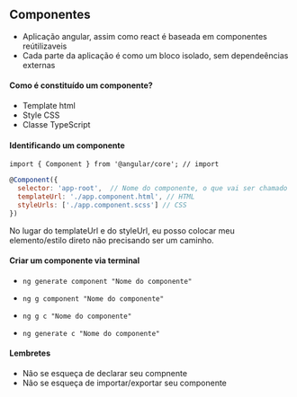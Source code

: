 ## Componentes
- Aplicação angular, assim como react é baseada em componentes reútilizaveis
- Cada parte da aplicação é como um bloco isolado, sem dependeências externas

#### Como é constituído um componente?
- Template html
- Style CSS
- Classe TypeScript

#### Identificando um componente
`import { Component } from '@angular/core'; // import`

```javascript
@Component({
  selector: 'app-root',  // Nome do componente, o que vai ser chamado
  templateUrl: './app.component.html', // HTML
  styleUrls: ['./app.component.scss'] // CSS
})
```

No lugar do templateUrl e do styleUrl, eu posso colocar meu elemento/estilo direto não precisando ser um caminho.

#### Criar um componente via terminal
- `ng generate component "Nome do componente"`

- `ng g component "Nome do componente"`

- `ng g c "Nome do componente"`

- `ng generate c "Nome do componente"`

#### Lembretes
- Não se esqueça de declarar seu compnente
- Não se esqueça de importar/exportar seu componente